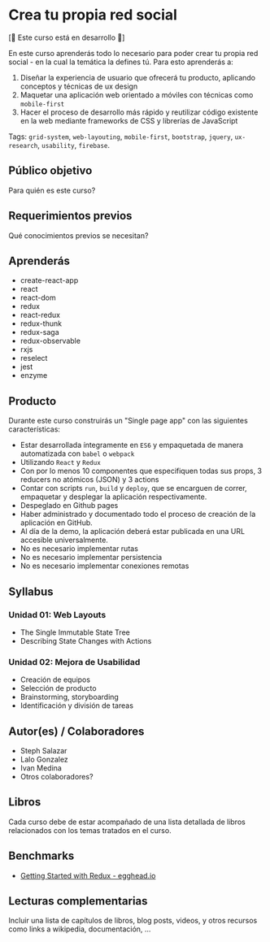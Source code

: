 # Crea tu propia red social

[:construction: Este curso está en desarrollo :construction:]

En este curso aprenderás todo lo necesario para poder crear tu propia red social -
en la cual la temática la defines tú. Para esto aprenderás a:

1. Diseñar la experiencia de usuario que ofrecerá tu producto, aplicando
   conceptos y técnicas de ux design
2. Maquetar una aplicación web orientado a móviles con técnicas como
   `mobile-first`
3. Hacer el proceso de desarrollo más rápido y reutilizar código existente en la
   web mediante frameworks de CSS y librerías de JavaScript

Tags: `grid-system`, `web-layouting`, `mobile-first`, `bootstrap`, `jquery`,
`ux-research`,  `usability`, `firebase`.

## Público objetivo

Para quién es este curso?

## Requerimientos previos

Qué conocimientos previos se necesitan?

## Aprenderás

* create-react-app
* react
* react-dom
* redux
* react-redux
* redux-thunk
* redux-saga
* redux-observable
* rxjs
* reselect
* jest
* enzyme

## Producto

Durante este curso construirás un "Single page app" con las siguientes
características:

* Estar desarrollada íntegramente en `ES6` y empaquetada de manera automatizada
  con `babel` o `webpack`
* Utilizando `React` y `Redux`
* Con por lo menos 10 componentes que especifiquen todas sus props, 3 reducers
  no atómicos (JSON) y 3 actions
* Contar con scripts `run`, `build` y `deploy`, que se encarguen de correr,
  empaquetar y desplegar la aplicación respectivamente.
* Despeglado en Github pages
* Haber administrado y documentado todo el proceso de creación de la aplicación
  en GitHub.
* Al día de la demo, la aplicación deberá estar publicada en una URL accesible
  universalmente.
* No es necesario implementar rutas
* No es necesario implementar persistencia
* No es necesario implementar conexiones remotas

## Syllabus

### Unidad 01: Web Layouts

* The Single Immutable State Tree
* Describing State Changes with Actions

### Unidad 02: Mejora de Usabilidad

* Creación de equipos
* Selección de producto
* Brainstorming, storyboarding
* Identificación y división de tareas

## Autor(es) / Colaboradores

* Steph Salazar
* Lalo Gonzalez
* Ivan Medina
* Otros colaboradores?

## Libros

Cada curso debe de estar acompañado de una lista detallada de libros
relacionados con los temas tratados en el curso.

## Benchmarks

* [Getting Started with Redux - egghead.io](https://egghead.io/courses/getting-started-with-redux)

## Lecturas complementarias

Incluir una lista de capítulos de libros, blog posts, videos, y otros recursos
como links a wikipedia, documentación, ...
